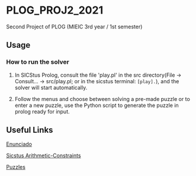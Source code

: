 # PLOG_PROJ2_2021

Second Project of PLOG (MIEIC 3rd year / 1st semester)

## Usage

### How to run the solver

1. In SICStus Prolog, consult the file 'play.pl' in the src directory(File -> Consult... -> src/play.pl; or in the sicstus terminal: `[play].`), and the solver will start automatically.

2. Follow the menus and choose between solving a pre-made puzzle or to enter a new puzzle, use the Python script to generate the puzzle in prolog ready for input.

## Useful Links

[Enunciado](https://moodle.up.pt/pluginfile.php/60705/mod_resource/content/12/TP2%20-%20Enunciado.pdf)

[Sicstus Arithmetic-Constraints](https://sicstus.sics.se/sicstus/docs/latest4/html/sicstus.html/Arithmetic-Constraints.html#Arithmetic-Constraints)

[Puzzles](https://erich-friedman.github.io/puzzle/crypto/)
